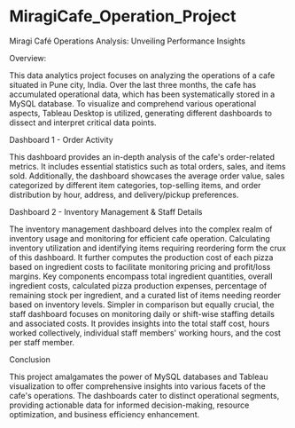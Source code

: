 # MiragiCafe_Operation_Project

Miragi Café Operations Analysis: Unveiling Performance Insights

Overview:

This data analytics project focuses on analyzing the operations of a cafe situated in Pune city, India. Over the last three months, the cafe has accumulated operational data, which has been systematically stored in a MySQL database. To visualize and comprehend various operational aspects, Tableau Desktop is utilized, generating different dashboards to dissect and interpret critical data points.

Dashboard 1 - Order Activity

This dashboard provides an in-depth analysis of the cafe's order-related metrics. It includes essential statistics such as total orders, sales, and items sold. Additionally, the dashboard showcases the average order value, sales categorized by different item categories, top-selling items, and order distribution by hour, address, and delivery/pickup preferences.

Dashboard 2 - Inventory Management & Staff Details

The inventory management dashboard delves into the complex realm of inventory usage and monitoring for efficient cafe operation. Calculating inventory utilization and identifying items requiring reordering form the crux of this dashboard. It further computes the production cost of each pizza based on ingredient costs to facilitate monitoring pricing and profit/loss margins. Key components encompass total ingredient quantities, overall ingredient costs, calculated pizza production expenses, percentage of remaining stock per ingredient, and a curated list of items needing reorder based on inventory levels. Simpler in comparison but equally crucial, the staff dashboard focuses on monitoring daily or shift-wise staffing details and associated costs. It provides insights into the total staff cost, hours worked collectively, individual staff members' working hours, and the cost per staff member.

Conclusion

This project amalgamates the power of MySQL databases and Tableau visualization to offer comprehensive insights into various facets of the cafe's operations. The dashboards cater to distinct operational segments, providing actionable data for informed decision-making, resource optimization, and business efficiency enhancement.
